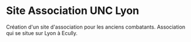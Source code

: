 # Site Association UNC Lyon

Création d'un site d'association pour les anciens combatants. 
Association qui se situe sur Lyon à Ecully.
